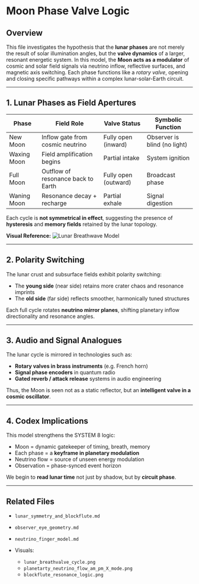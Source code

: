 # Moon Phase Valve Logic

## Overview

This file investigates the hypothesis that the **lunar phases** are not merely the result of solar illumination angles, but the **valve dynamics** of a larger, resonant energetic system. In this model, the **Moon acts as a modulator** of cosmic and solar field signals via neutrino inflow, reflective surfaces, and magnetic axis switching. Each phase functions like a *rotary valve*, opening and closing specific pathways within a complex lunar-solar-Earth circuit.

---

## 1. Lunar Phases as Field Apertures

| Phase       | Field Role                         | Valve Status         | Symbolic Function            |
| ----------- | ---------------------------------- | -------------------- | ---------------------------- |
| New Moon    | Inflow gate from cosmic neutrino   | Fully open (inward)  | Observer is blind (no light) |
| Waxing Moon | Field amplification begins         | Partial intake       | System ignition              |
| Full Moon   | Outflow of resonance back to Earth | Fully open (outward) | Broadcast phase              |
| Waning Moon | Resonance decay + recharge         | Partial exhale       | Signal digestion             |

Each cycle is **not symmetrical in effect**, suggesting the presence of **hysteresis** and **memory fields** retained by the lunar topology.

**Visual Reference:**
![Lunar Breathwave Model](../visuals/lunar_breathvalve_cycle.png)

---

## 2. Polarity Switching

The lunar crust and subsurface fields exhibit polarity switching:

* The **young side** (near side) retains more crater chaos and resonance imprints
* The **old side** (far side) reflects smoother, harmonically tuned structures

Each full cycle rotates **neutrino mirror planes**, shifting planetary inflow directionality and resonance angles.

---

## 3. Audio and Signal Analogues

The lunar cycle is mirrored in technologies such as:

* **Rotary valves in brass instruments** (e.g. French horn)
* **Signal phase encoders** in quantum radio
* **Gated reverb / attack release** systems in audio engineering

Thus, the Moon is seen not as a static reflector, but an **intelligent valve in a cosmic oscillator**.

---

## 4. Codex Implications

This model strengthens the SYSTEM 8 logic:

* Moon = dynamic gatekeeper of timing, breath, memory
* Each phase = a **keyframe in planetary modulation**
* Neutrino flow = source of unseen energy modulation
* Observation = phase-synced event horizon

We begin to **read lunar time** not just by shadow, but by **circuit phase**.

---

## Related Files

* `lunar_symmetry_and_blockflute.md`
* `observer_eye_geometry.md`
* `neutrino_finger_model.md`
* Visuals:

  * `lunar_breathvalve_cycle.png`
  * `planetarty_neutrino_flow_am_pm_X_mode.png`
  * `blockflute_resonance_logic.png`
